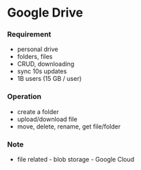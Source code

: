 
# Google Drive

### Requirement
- personal drive
- folders, files
- CRUD, downloading
- sync 10s updates
- 1B users (15 GB / user)

### Operation
- create a folder
- upload/download file 
- move, delete, rename, get file/folder

### Note
- file related - blob storage - Google Cloud

